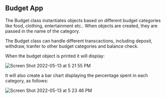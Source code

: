 ## Budget App

The Budget class instantiates objects based on different budget categories 
like food, clothing, entertainment etc.. When objects are created, they are passed in the name of the category.

The Budget class can handle different transcactions, including deposit, withdraw, tranfer to other budget 
categories and balance check. 

When the budget object is printed it will display:

![Screen Shot 2022-05-13 at 5 21 55 PM](https://user-images.githubusercontent.com/19292138/168315539-2d0e7b9e-a392-4bc4-a8a1-232e19243d43.png)


It will also create a bar chart displaying the percentage spent in each category, as follows:


![Screen Shot 2022-05-13 at 5 23 46 PM](https://user-images.githubusercontent.com/19292138/168315891-fb4066e9-2a80-47be-9134-709d59e2b49b.png)
